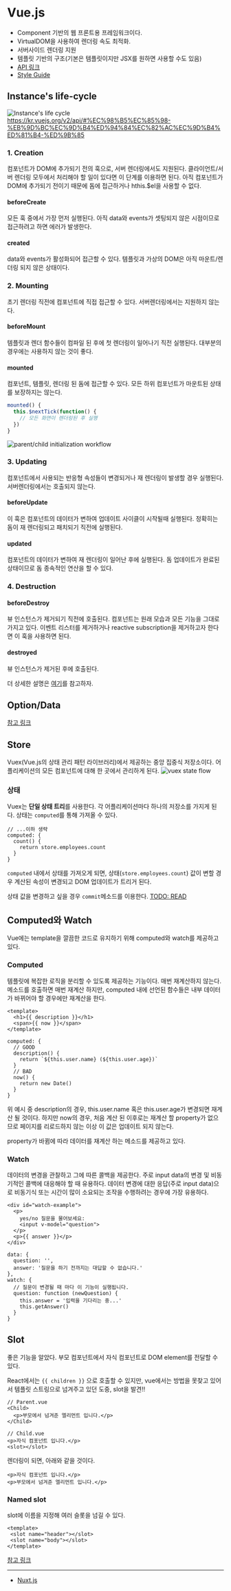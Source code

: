 # Vue.js
  - Component 기반의 웹 프론트용 프레임워크이다.
  - VirtualDOM을 사용하여 렌더링 속도 최적화.
  - 서버사이드 렌더링 지원
  - 템플릿 기반의 구조(기본은 템플릿이지만 JSX를 원하면 사용할 수도 있음)
  - [API 링크](https://kr.vuejs.org/v2/api/)
  - [Style Guide](http://vuejs.kr/jekyll/update/2017/03/13/vuejs-component-style-guide/)
  
## Instance's life-cycle
  ![Instance's life cycle](https://kr.vuejs.org/images/lifecycle.png)
https://kr.vuejs.org/v2/api/#%EC%98%B5%EC%85%98-%EB%9D%BC%EC%9D%B4%ED%94%84%EC%82%AC%EC%9D%B4%ED%81%B4-%ED%9B%85

### 1. Creation
컴포넌트가 DOM에 추가되기 전의 훅으로, 서버 렌더링에서도 지원된다.
클라이언트/서버 렌더링 모두에서 처리해야 할 일이 있다면 이 단계를 이용하면 된다. 아직 컴포넌트가 DOM에 추가되기 전이기 때문에 돔에 접근하거나 hthis.$el을 사용할 수 없다.

#### beforeCreate
모든 훅 중에서 가장 먼저 실행된다. 아직 data와 events가 셋팅되지 않은 시점이므로 접근하려고 하면 에러가 발생한다.

#### created
data와 events가 활성화되어 접근할 수 있다. 템플릿과 가상의 DOM은 아직 마운트/렌더링 되지 않은 상태이다.

### 2. Mounting
초기 렌더링 직전에 컴포넌트에 직접 접근할 수 있다. 서버렌더링에서는 지원하지 않는다.

#### beforeMount
템플릿과 렌더 함수들이 컴파일 된 후에 첫 렌더링이 일어나기 직전 실행된다. 대부분의 경우에는 사용하지 않는 것이 좋다.

#### mounted
컴포넌트, 템플릿, 렌더링 된 돔에 접근할 수 있다. 모든 하위 컴포넌트가 마운트된 상태를 보장하지는 않는다.
```js
mounted() {
  this.$nextTick(function() {
    // 모든 화면이 렌더링된 후 실행
  })
}
```
![parent/child initialization workflow](https://cdn-images-1.medium.com/max/1600/1*7nxq9WPZrQA_0tj0ultWqw.png)
  
  
### 3. Updating
컴포넌트에서 사용되는 반응형 속성들이 변경되거나 재 렌더링이 발생할 경우 실행된다. 서버렌더링에서는 호출되지 않는다.

#### beforeUpdate
이 훅은 컴포넌트의 데이터가 변하여 업데이트 사이클이 시작될때 실행된다. 정확히는 돔이 재 렌더링되고 패치되기 직전에 실행된다.

#### updated
컴포넌트의 데이터가 변하여 재 렌더링이 일어난 후에 실행된다. 돔 업데이트가 완료된 상태이므로 돔 종속적인 연산을 할 수 있다.

### 4. Destruction
#### beforeDestroy
뷰 인스턴스가 제거되기 직전에 호출된다. 컴포넌트는 원래 모습과 모든 기능을 그대로 가지고 있다. 이벤트 리스터를 제거하거나 reactive subscription을 제거하고자 한다면 이 훅을 사용하면 된다.

#### destroyed
뷰 인스턴스가 제거된 후에 호출된다. 

더 상세한 설명은 [여기](https://medium.com/witinweb/vue-js-%EB%9D%BC%EC%9D%B4%ED%94%84%EC%82%AC%EC%9D%B4%ED%81%B4-%EC%9D%B4%ED%95%B4%ED%95%98%EA%B8%B0-7780cdd97dd4)를 참고하자.


## Option/Data
[참고 링크](https://kr.vuejs.org/v2/api/#%EC%98%B5%EC%85%98-%EB%8D%B0%EC%9D%B4%ED%84%B0)
  
## Store
Vuex(Vue.js의 상태 관리 패턴 라이브러리)에서 제공하는 중앙 집중식 저장소이다. 
어플리케이션의 모든 컴포넌트에 대해 한 곳에서 관리하게 된다.
![vuex state flow](https://vuex.vuejs.org/vuex.png)

### 상태
Vuex는 **단일 상태 트리**를 사용한다. 각 어플리케이션마다 하나의 저장소를 가지게 된다.
상태는 `computed`를 통해 가져올 수 있다.
```vue
// ...이하 생략
computed: {
  count() {
    return store.employees.count
  }
}
```
`computed` 내에서 상태를 가져오게 되면, 상태(`store.employees.count`) 값이 변할 경우 계산된 속성이 변경되고 DOM 업데이트가 트리거 된다.

상태 값을 변경하고 싶을 경우 `commit`메소드를 이용한다.
[TODO: READ](https://vuex.vuejs.org/kr/guide/mutations.html)

## Computed와 Watch
Vue에는 template을 깔끔한 코드로 유지하기 위해 computed와 watch를 제공하고 있다.

### Computed
템플릿에 복잡한 로직을 분리할 수 있도록 제공하는 기능이다.
매번 재계산하지 않는다. 메소드를 호출하면 매번 재계산 하지만, computed 내에 선언된 함수들은 내부 데이터가 바뀌어야 할 경우에만 재계산을 한다.
```vue
<template>
  <h1>{{ description }}</h1>
  <span>{{ now }}</span>
</template>
```

```vue
computed: {
  // GOOD
  description() {
    return `${this.user.name} (${this.user.age})`
  }
  // BAD
  now() {
    return new Date()
  }
}
```
위 예시 중 description의 경우, this.user.name 혹은 this.user.age가 변경되면 재계산 될 것이다. 
하지만 now의 경우, 처음 계산 된 이후로는 재계산 할 property가 없으므로 페이지를 리로드하지 않는 이상 이 값은 업데이트 되지 않는다.

property가 바뀜에 따라 데이터를 재계산 하는 메소드를 제공하고 있다.

### Watch
데이터의 변경을 관찰하고 그에 따른 콜백을 제공한다. 주로 input data의 변경 및 비동기적인 콜백에 대응해야 할 때 유용하다.
데이터 변경에 대한 응답(주로 input data)으로 비동기식 또는 시간이 많이 소요되는 조작을 수행하려는 경우에 가장 유용하다.
```vue
<div id="watch-example">
  <p>
    yes/no 질문을 물어보세요:
    <input v-model="question">
  </p>
  <p>{{ answer }}</p>
</div>
```

```vue
data: {
  question: '',
  answer: '질문을 하기 전까지는 대답할 수 없습니다.'
},
watch: {
  // 질문이 변경될 때 마다 이 기능이 실행됩니다.
  question: function (newQuestion) {
    this.answer = '입력을 기다리는 중...'
    this.getAnswer()
  }
}
```

  
## Slot
좋은 기능을 알았다. 부모 컴포넌트에서 자식 컴포넌트로 DOM element를 전달할 수 있다.

React에서는 `{{ children }}` 으로 호출할 수 있지만, vue에서는 방법을 못찾고 있어서 템플릿 스트링으로 넘겨주고 있던 도중, slot을 발견!!

```vue
// Parent.vue
<Child>
  <p>부모에서 넘겨준 엘리먼트 입니다.</p>
</Child>
```

```vue
// Child.vue
<p>자식 컴포넌트 입니다.</p>
<slot></slot>
```

렌더링이 되면, 아래와 같을 것이다.
```vue
<p>자식 컴포넌트 입니다.</p>
<p>부모에서 넘겨준 엘리먼트 입니다.</p>
```

### Named slot
slot에 이름을 지정해 여러 슬롯을 넘길 수 있다.
```vue
<template>
 <slot name="header"></slot>
 <slot name="body"></slot>
</template>
```

[참고 링크](https://kr.vuejs.org/v2/guide/components.html#%EB%8B%A8%EC%9D%BC-%EC%8A%AC%EB%A1%AF)


---
- [Nuxt.js](nuxt_js.md)
